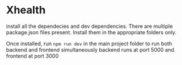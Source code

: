 # Xhealth

install all the dependecies and dev dependencies. There are multiple package.json files present. Install them in the appropriate folders only.

Once installed, run 
```npm run dev```
in the main project folder to run both backend and frontend simultaneously
backend runs at port 5000 and frontend at port 3000
